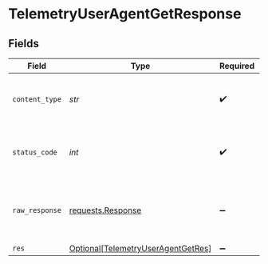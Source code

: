 # TelemetryUserAgentGetResponse


## Fields

| Field                                                                                     | Type                                                                                      | Required                                                                                  | Description                                                                               |
| ----------------------------------------------------------------------------------------- | ----------------------------------------------------------------------------------------- | ----------------------------------------------------------------------------------------- | ----------------------------------------------------------------------------------------- |
| `content_type`                                                                            | *str*                                                                                     | :heavy_check_mark:                                                                        | HTTP response content type for this operation                                             |
| `status_code`                                                                             | *int*                                                                                     | :heavy_check_mark:                                                                        | HTTP response status code for this operation                                              |
| `raw_response`                                                                            | [requests.Response](https://requests.readthedocs.io/en/latest/api/#requests.Response)     | :heavy_minus_sign:                                                                        | Raw HTTP response; suitable for custom response parsing                                   |
| `res`                                                                                     | [Optional[TelemetryUserAgentGetRes]](../../models/operations/telemetryuseragentgetres.md) | :heavy_minus_sign:                                                                        | OK                                                                                        |